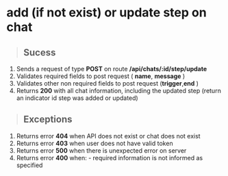 # add (if not exist) or update step on chat

> ## Sucess

1.  Sends a request of type **POST** on route **/api/chats/:id/step/update**
2.  Validates required fields to post request ( **name**, **message** )
3.  Validates other non required fields to post request (**trigger**,**end** )
4.  Returns **200** with all chat information, including the updated step (return an indicator id step was added or updated)

> ## Exceptions

1.  Returns error **404** when API does not exist or chat does not exist
2.  Returns error **403** when user does not have valid token
3.  Returns error **500** when there is unexpected error on server
4.  Returns error **400** when:
        - required information is not informed as specified


